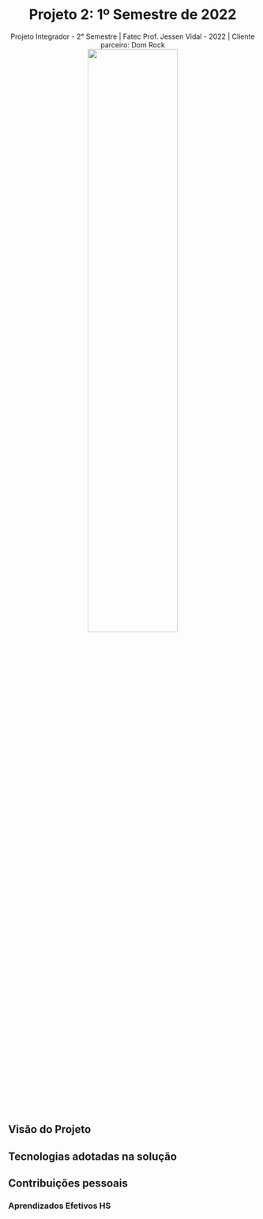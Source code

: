 <h1 align="center"> Projeto 2: 1º Semestre de 2022 </h1>

<div align="center"> Projeto Integrador - 2° Semestre | Fatec Prof. Jessen Vidal - 2022 | Cliente parceiro: Dom Rock </div>

<div align="center"><img src="https://github.com/fluffyfatec/Dom_Rock/blob/main/GIT/cabecario2.jpg" width="60%" height="55%"></div>

## Visão do Projeto

## Tecnologias adotadas na solução

## Contribuições pessoais

### Aprendizados Efetivos HS
